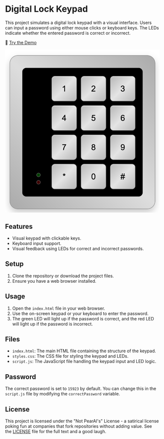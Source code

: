 # Digital Lock Keypad

This project simulates a digital lock keypad with a visual interface. Users can input a password using either mouse clicks or keyboard keys. The LEDs indicate whether the entered password is correct or incorrect.

🔗 [Try the Demo](https://davidyen1124.github.io/digital-keypad/)

![Digital Lock Keypad Interface](/screenshots/keypad.png)

## Features

- Visual keypad with clickable keys.
- Keyboard input support.
- Visual feedback using LEDs for correct and incorrect passwords.

## Setup

1. Clone the repository or download the project files.
2. Ensure you have a web browser installed.

## Usage

1. Open the `index.html` file in your web browser.
2. Use the on-screen keypad or your keyboard to enter the password.
3. The green LED will light up if the password is correct, and the red LED will light up if the password is incorrect.

## Files

- `index.html`: The main HTML file containing the structure of the keypad.
- `styles.css`: The CSS file for styling the keypad and LEDs.
- `script.js`: The JavaScript file handling the keypad input and LED logic.

## Password

The correct password is set to `15923` by default. You can change this in the `script.js` file by modifying the `correctPassword` variable.

## License

This project is licensed under the "Not PearAI's" License - a satirical license poking fun at companies that fork repositories without adding value. See the [LICENSE](LICENSE) file for the full text and a good laugh.
